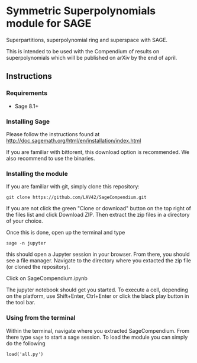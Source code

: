 # Symmetric Superpolynomials module for SAGE
Superpartitions, superpolynomial ring and superspace with SAGE.

This is intended to be used with the Compendium of results on superpolynomials which will be published on arXiv by the end of april.

## Instructions
### Requirements
- Sage 8.1+

### Installing Sage
Please follow the instructions found at 
http://doc.sagemath.org/html/en/installation/index.html

If you are familiar with bittorent, this download option is recommended. We also recommend to use the binaries.

### Installing the module
If you are familiar with git, simply clone this repository:

`git clone https://github.com/LAV42/SageCompendium.git`

If you are not click the green "Clone or download" button on the top right of the files list and click Download ZIP. 
Then extract the zip files in a directory of your choice. 

Once this is done, open up the terminal and type

`sage -n jupyter`

this should open a Jupyter session in your browser. From there, you should see a file manager.
Navigate to the directory where you extacted the zip file (or cloned the repository).

Click on SageCompendium.ipynb

The jupyter notebook should get you started. To execute a cell, depending on the platform, use Shift+Enter, Ctrl+Enter or click the black play button in the tool bar. 

### Using from the terminal
Within the terminal, navigate where you extracted SageCompendium. From there type `sage` to start a sage session. To load the module you can simply do the following

`load('all.py')`
